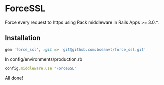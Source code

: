 # ForceSSL

Force every request to https using Rack middleware in Rails Apps >= 3.0.*.

## Installation

```ruby
gem 'force_ssl', :git => 'git@github.com:bseanvt/force_ssl.git'
```

In config/environments/production.rb

```ruby
config.middleware.use "ForceSSL"
```

All done!
